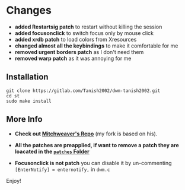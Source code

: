 # Changes

+ **added Restartsig patch** to restart without killing the session
+ **added focusonclick** to switch focus only by mouse click
+ **added xrdb patch** to load colors from Xresources
+ **changed almost all the keybindings** to make it comfortable for me
+ **removed urgent borders patch** as I don't need them
+ **removed warp patch** as it was annoying for me

## Installation 

```
git clone https://gitlab.com/Tanish2002/dwm-tanish2002.git
cd st
sudo make install
```


## More Info

+ **Check out [Mitchweaver's Repo](https://github.com/mitchweaver/suckless/tree/master/dwm)** (my fork is based on his).

+ **All the patches are preapplied, if want to remove a patch they are loacated in the [`patches` Folder](patches)**

+ **Focusonclick is not patch** you can disable it by un-commenting `[EnterNotify] = enternotify,` in `dwm.c`

Enjoy!



